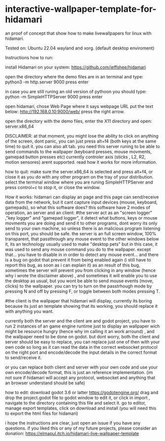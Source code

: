 # interactive-wallpaper-template-for-hidamari
an proof of concept that show how to make livewallpapers for linux with hidamari.

Tested on: Ubuntu 22.04 wayland and xorg.
(default desktop enviroment)

Instructions
how to run:

install Hidamari on your system:
https://github.com/jeffshee/hidamari


open the directory where the demo files are in an terminal and type:
python3 -m http.server 9000
press enter

in case you are still runing an old version of pythoon you should type:
python -m SimpleHTTPServer 9000
press enter

open hidamari, chose Web Page
where it says webpage URL put the text below:
http://192.168.0.10:9000/web/
press the right arrow.

open the directory with the demo files, enter the X11 directory  and open:
server.x86_64

DISCLAIMER:
at that moment, you might lose the ability to click on anything of the screen, dont panic, you can just press alt+f4 (both keys at the same time) to quit it.
you can also alt tab.
you need this server runing to be able to send commands to the wallpaper (keyboard presses, mouse movments, gamepad button presses etc)
currently controler axis (sticks , L2, R2, motion sensores) arent supported.
read how it works for more information.

how to quit:
make sure the server.x86_64 is selected and press alt+f4, or close it as you do with any other program on the tray of your distribution.
select the terminal window where you  are runing SimpleHTTPServer and press control+c to stop it, or close the window.

How it works:
hidamari can display an page and this page can send/receive data from the network, but it cant capture input devices (mouse, keyboard, gamepads), so what this software does?
this software have 2 modes of operation, an server and an client:
#the server
 act as an "screen logger" ,"key logger" and "gamepad logger", it detect what buttons, keys or mouse movments you are doing and send it to other programs, dont worry its only send to your own machine, so unless there is an malicious program listening on this port, you should be safe.
 the server is an full screen window, 100% transparent, that passthrough any mouse event to the other windows below it, its an technology usually used to make "desktop pets" but in this case, it was used to send any mouse command you do to the wallpaper.
 except that... you have to disable in in order to detect any mouse event... and there is a bug on godot that prevent it from being enabled again (i still have to report this bug, as soon as i can explain it)
 as an result of this bug, sometimes the server will prevent you from clicking in any window (hence why i wrote the disclaimer above) , and sometimes it will enable you to use the desktop as usual, but you wont be able to send mouse events (move, clicks) to the wallpaper.
 you can try to turn on the passtrhough mode by pressing N and off by pressing F,  or toggle between both modes pressing T.
 

#the client 
is the wallpaper that hidamari will display, currently its boring because its just an template showing that its working, you should replace it with anything you want.



currently both the server and the client are and godot project, you have to run 2 instances of an game engine runtime just to display an wallpaper wich might be resource hungry (hence why im calling it an work arround) , and the wallpaper need to be done on godot.
but dont worry, both the client and server should be easy to replace, you can replace just one of then with your own code so long as it can read the data in the correct websocket protocol on the right port and encode/decode the input details in the correct format to send/receive it.

or you can replace both client and server with your own code and use your own encode/decode format, this is just an reference implementation.
(im not sure if hidamari will accept any protocol, websocket and anything that an browser understand should be safe)


how to edit:
download godot 3.6 or latter 
https://godotengine.org/
drag and drop the project.godot file to godot window to edit it, or click in import , navigate to the directory containing this file and select it.
go to editor, manage export templates, click on download and install (you will need this to export the html files for hidamari)



i hope the instructions are clear, just open an issue if you have any questions.
if you liked this or any of my future projects, please consider an donation:
https://elmapul.itch.io/hidamari-live-wallpaper-template
